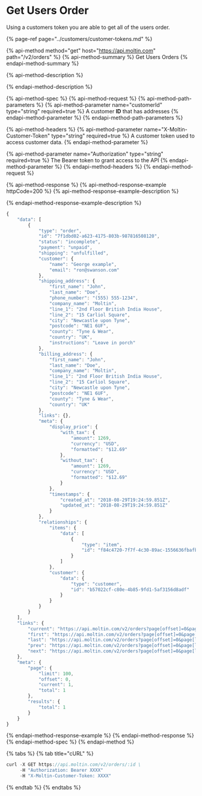 # Get Users Order

Using a customers token you are able to get all of the users order.

{% page-ref page="../customers/customer-tokens.md" %}

{% api-method method="get" host="https://api.moltin.com" path="/v2/orders" %}
{% api-method-summary %}
Get Users Orders
{% endapi-method-summary %}

{% api-method-description %}

{% endapi-method-description %}

{% api-method-spec %}
{% api-method-request %}
{% api-method-path-parameters %}
{% api-method-parameter name="customerId" type="string" required=true %}
A customer **ID** that has addresses
{% endapi-method-parameter %}
{% endapi-method-path-parameters %}

{% api-method-headers %}
{% api-method-parameter name="X-Moltin-Customer-Token" type="string" required=true %}
A customer token used to access customer data.
{% endapi-method-parameter %}

{% api-method-parameter name="Authorization" type="string" required=true %}
The Bearer token to grant access to the API
{% endapi-method-parameter %}
{% endapi-method-headers %}
{% endapi-method-request %}

{% api-method-response %}
{% api-method-response-example httpCode=200 %}
{% api-method-response-example-description %}

{% endapi-method-response-example-description %}

```javascript
{
    "data": [
        {
            "type": "order",
            "id": "7f1dbd02-a623-4175-803b-987816508120",
            "status": "incomplete",
            "payment": "unpaid",
            "shipping": "unfulfilled",
            "customer": {
                "name": "George example",
                "email": "ron@swanson.com"
            },
            "shipping_address": {
                "first_name": "John",
                "last_name": "Doe",
                "phone_number": "(555) 555-1234",
                "company_name": "Moltin",
                "line_1": "2nd Floor British India House",
                "line_2": "15 Carliol Square",
                "city": "Newcastle upon Tyne",
                "postcode": "NE1 6UF",
                "county": "Tyne & Wear",
                "country": "UK",
                "instructions": "Leave in porch"
            },
            "billing_address": {
                "first_name": "John",
                "last_name": "Doe",
                "company_name": "Moltin",
                "line_1": "2nd Floor British India House",
                "line_2": "15 Carliol Square",
                "city": "Newcastle upon Tyne",
                "postcode": "NE1 6UF",
                "county": "Tyne & Wear",
                "country": "UK"
            },
            "links": {},
            "meta": {
                "display_price": {
                    "with_tax": {
                        "amount": 1269,
                        "currency": "USD",
                        "formatted": "$12.69"
                    },
                    "without_tax": {
                        "amount": 1269,
                        "currency": "USD",
                        "formatted": "$12.69"
                    }
                },
                "timestamps": {
                    "created_at": "2018-08-29T19:24:59.851Z",
                    "updated_at": "2018-08-29T19:24:59.851Z"
                }
            },
            "relationships": {
                "items": {
                    "data": [
                        {
                            "type": "item",
                            "id": "f84c4720-7f7f-4c30-89ac-1556636fbafb"
                        }
                    ]
                },
                "customer": {
                    "data": {
                        "type": "customer",
                        "id": "b57022cf-c80e-4b85-9fd1-5af3156d8adf"
                    }
                }
            }
        }
    ],
    "links": {
        "current": "https://api.moltin.com/v2/orders?page[offset]=0&page[limit]=100&filter=",
        "first": "https://api.moltin.com/v2/orders?page[offset]=0&page[limit]=100&filter=",
        "last": "https://api.moltin.com/v2/orders?page[offset]=0&page[limit]=100&filter=",
        "prev": "https://api.moltin.com/v2/orders?page[offset]=0&page[limit]=100&filter=",
        "next": "https://api.moltin.com/v2/orders?page[offset]=0&page[limit]=100&filter="
    },
    "meta": {
        "page": {
            "limit": 100,
            "offset": 0,
            "current": 1,
            "total": 1
        },
        "results": {
            "total": 1
        }
    }
}
```
{% endapi-method-response-example %}
{% endapi-method-response %}
{% endapi-method-spec %}
{% endapi-method %}

{% tabs %}
{% tab title="cURL" %}
```javascript
curl -X GET https://api.moltin.com/v2/orders/:id \
     -H "Authorization: Bearer XXXX"
     -H "X-Moltin-Customer-Token: XXXX"
```
{% endtab %}
{% endtabs %}

## 

